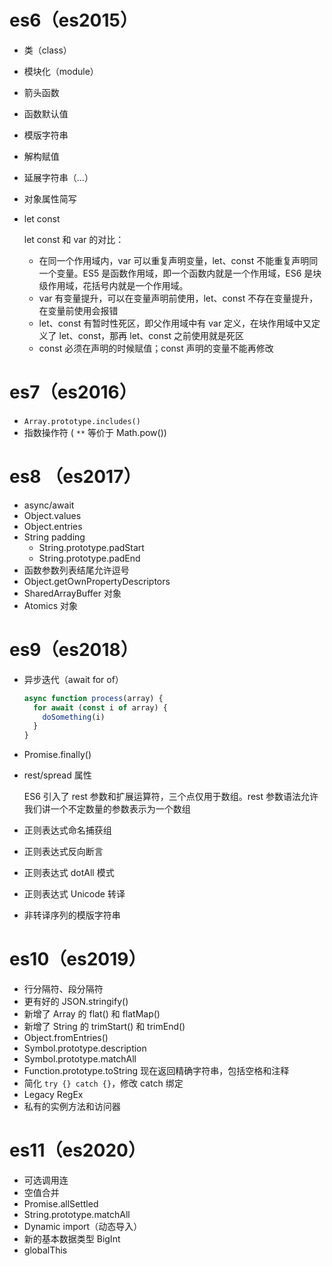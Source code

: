 # es6（es2015）

*   类（class）

*   模块化（module）

*   箭头函数

*   函数默认值

*   模版字符串

*   解构赋值

*   延展字符串（...）

*   对象属性简写

*   let const

    let const 和 var 的对比：

    *   在同一个作用域内，var 可以重复声明变量，let、const 不能重复声明同一个变量。ES5 是函数作用域，即一个函数内就是一个作用域，ES6 是块级作用域，花括号内就是一个作用域。
    *   var 有变量提升，可以在变量声明前使用，let、const 不存在变量提升，在变量前使用会报错
    *   let、const 有暂时性死区，即父作用域中有 var 定义，在块作用域中又定义了 let、const，那再 let、const 之前使用就是死区
    *   const 必须在声明的时候赋值；const 声明的变量不能再修改



# es7（es2016）

*   `Array.prototype.includes()`
*   指数操作符 ( `**` 等价于 Math.pow())



# es8 （es2017）

*   async/await
*   Object.values
*   Object.entries
*   String padding
    *   String.prototype.padStart
    *   String.prototype.padEnd
*   函数参数列表结尾允许逗号
*   Object.getOwnPropertyDescriptors
*   SharedArrayBuffer 对象
*   Atomics 对象



# es9（es2018）

*   异步迭代（await for of）

    ```javascript
    async function process(array) {
      for await (const i of array) {
        doSomething(i)
      }
    }
    ```

*   Promise.finally()

*   rest/spread 属性

    ES6 引入了 rest 参数和扩展运算符，三个点仅用于数组。rest 参数语法允许我们讲一个不定数量的参数表示为一个数组

*   正则表达式命名捕获组

*   正则表达式反向断言

*   正则表达式 dotAll 模式

*   正则表达式 Unicode 转译

*   非转译序列的模版字符串



# es10（es2019）

*   行分隔符、段分隔符
*   更有好的 JSON.stringify()
*   新增了 Array 的 flat() 和 flatMap()
*   新增了 String 的 trimStart() 和 trimEnd()
*   Object.fromEntries()
*   Symbol.prototype.description
*   Symbol.prototype.matchAll
*   Function.prototype.toString 现在返回精确字符串，包括空格和注释
*   简化 `try {} catch {}`，修改 catch 绑定
*   Legacy RegEx
*   私有的实例方法和访问器



# es11（es2020）

*   可选调用连
*   空值合并
*   Promise.allSettled
*   String.prototype.matchAll
*   Dynamic import（动态导入）
*   新的基本数据类型 BigInt
*   globalThis

